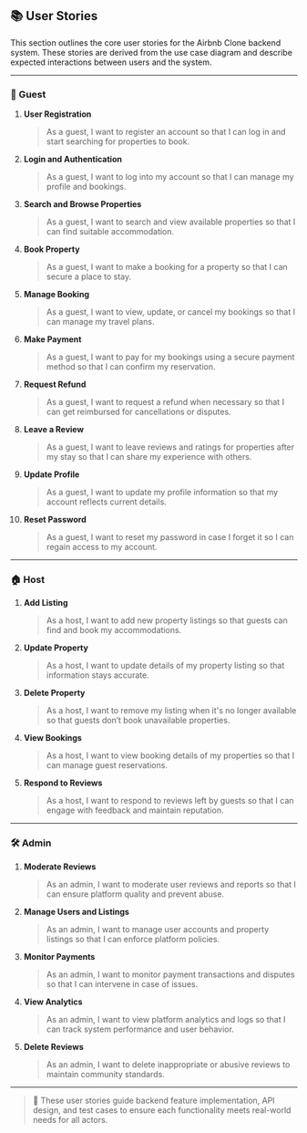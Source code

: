 ## 📚 User Stories

This section outlines the core user stories for the Airbnb Clone backend system. These stories are derived from the use case diagram and describe expected interactions between users and the system.

---

### 👤 Guest

1. **User Registration**

   > As a guest, I want to register an account so that I can log in and start searching for properties to book.

2. **Login and Authentication**

   > As a guest, I want to log into my account so that I can manage my profile and bookings.

3. **Search and Browse Properties**

   > As a guest, I want to search and view available properties so that I can find suitable accommodation.

4. **Book Property**

   > As a guest, I want to make a booking for a property so that I can secure a place to stay.

5. **Manage Booking**

   > As a guest, I want to view, update, or cancel my bookings so that I can manage my travel plans.

6. **Make Payment**

   > As a guest, I want to pay for my bookings using a secure payment method so that I can confirm my reservation.

7. **Request Refund**

   > As a guest, I want to request a refund when necessary so that I can get reimbursed for cancellations or disputes.

8. **Leave a Review**

   > As a guest, I want to leave reviews and ratings for properties after my stay so that I can share my experience with others.

9. **Update Profile**

   > As a guest, I want to update my profile information so that my account reflects current details.

10. **Reset Password**
    > As a guest, I want to reset my password in case I forget it so I can regain access to my account.

---

### 🏠 Host

1. **Add Listing**

   > As a host, I want to add new property listings so that guests can find and book my accommodations.

2. **Update Property**

   > As a host, I want to update details of my property listing so that information stays accurate.

3. **Delete Property**

   > As a host, I want to remove my listing when it's no longer available so that guests don’t book unavailable properties.

4. **View Bookings**

   > As a host, I want to view booking details of my properties so that I can manage guest reservations.

5. **Respond to Reviews**
   > As a host, I want to respond to reviews left by guests so that I can engage with feedback and maintain reputation.

---

### 🛠️ Admin

1. **Moderate Reviews**

   > As an admin, I want to moderate user reviews and reports so that I can ensure platform quality and prevent abuse.

2. **Manage Users and Listings**

   > As an admin, I want to manage user accounts and property listings so that I can enforce platform policies.

3. **Monitor Payments**

   > As an admin, I want to monitor payment transactions and disputes so that I can intervene in case of issues.

4. **View Analytics**

   > As an admin, I want to view platform analytics and logs so that I can track system performance and user behavior.

5. **Delete Reviews**
   > As an admin, I want to delete inappropriate or abusive reviews to maintain community standards.

---

> 📝 These user stories guide backend feature implementation, API design, and test cases to ensure each functionality meets real-world needs for all actors.
